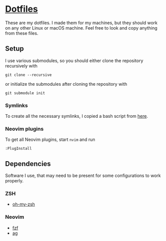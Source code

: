 # [Dotfiles](https://github.com/NicolaiRuckel/dotfiles)
These are my dotfiles.  I made them for my machines, but they should work on any
other Linux or macOS machine.  Feel free to look and copy anything from these
files.

## Setup
I use various submodules, so you should either clone the repository recursively
with

    git clone --recursive

or initialize the submodules after cloning the repository with

    git submodule init

### Symlinks
To create all the necessary symlinks, I copied a bash script from
[here](https://github.com/christopher-l/dotfiles/blob/master/deploy.sh).

### Neovim plugins
To get all Neovim plugins, start `nvim` and run
```
:PlugInstall
```

## Dependencies
Software I use, that may need to be present for some configurations to work
properly.

### ZSH
* [oh-my-zsh](https://ohmyz.sh/)

### Neovim
* [fzf](https://github.com/junegunn/fzf)
* [ag](https://github.com/ggreer/the_silver_searcher)

